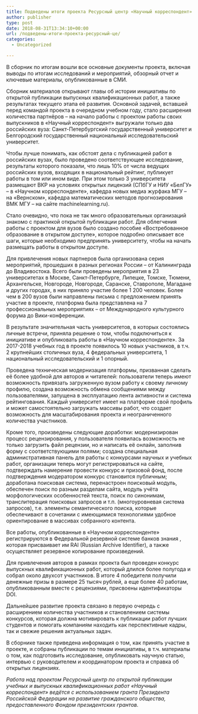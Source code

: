 ```yaml
---
title: Подведены итоги проекта Ресурсный центр «Научный корреспондент»
author: publisher
type: post
date: 2018-08-31T13:34:10+00:00
url: /подведены-итоги-проекта-ресурсный-це/
categories:
  - Uncategorized

---
```

В сборник по итогам вошли все основные документы проекта, включая выводы по итогам исследований и мероприятий, обзорный отчет и ключевые материалы, опубликованные в СМИ.

Сборник материалов открывают главы об истории инициативы по открытой публикации выпускных квалификационных работ, а также результатах текущего этапа её развития. Основной задачей, вставшей перед командой проекта в очередном учебном году, стало расширения количества партнёров – на начало работы с проектом работы своих выпускников в «Научный корреспондент» выгружали только два российских вуза: Санкт-Петербургский государственный университет и Белгородский государственный национальный исследовательский университет.

Чтобы лучше понимать, как обстоят дела с публикацией работ в российских вузах, было проведено соответствующее исследование, результаты которого показали, что лишь 10% от числа ведущих российских вузов, входящих в национальный рейтинг, публикует работы в том или ином виде. При этом только 3 университета размещают ВКР на условиях открытых лицензий (СПбГУ и НИУ «БелГУ» – в «Научном корреспонденте», кафедра новых медиа журфака МГУ – на «Вернском», кафедра математических методов прогнозирования ВМК МГУ – на сайте machinelearning.ru).

Стало очевидно, что пока не так много образовательных организаций знакомо с практикой открытой публикации работ. Для облегчения работы с проектом для вузов было создано пособие «Востребованное образование в открытом доступе», которое подробно описывает все шаги, которые необходимо предпринять университету, чтобы на начать размещать работы в открытом доступе.

Для привлечения новых партнеров была организована серия мероприятий, прошедших в разных регионах России – от Калининграда до Владивостока. Всего были проведены мероприятия в 23 университетах в Москве, Санкт-Петербурге, Липецке, Томске, Тюмени, Архангельске, Новгороде, Новгороде, Саранске, Ставрополе, Магадане и других городах, в них приняло участие более 1 200 человек. Более чем в 200 вузов были направлены письма с предложением принять участие в проекте, платформа была представлена на 7 профессиональных мероприятиях – от Международного культурного форума до Вики-конференции.

В результате значительная часть университетов, в которых состоялись личные встречи, приняла решение о том, чтобы подключиться к инициативе и опубликовать работы в «Научном корреспонденте». За 2017-2018 учебных год в проекте появилось 10 новых участников, в т.ч. 2 крупнейших столичных вуза, 4 федеральных университета, 1 национальный исследовательский и 1 опорный.

Проведена техническая модернизация платформы, призванная сделать её более удобной для авторов и читателей: пользователи теперь имеют возможность привязать загруженную вузом работу к своему личному профилю, создана возможность обмена сообщениями между пользователями, запущена в эксплуатацию лента активности и система рейтингования. Каждый университет имеет на платформе свой профиль и может самостоятельно загружать массивы работ, что создает возможность для масштабирования проекта и неограниченного количества участников.

Кроме того, произведены следующие доработки: модернизирован процесс рецензирования, у пользователя появилась возможность не только загрузить файл рецензии, но и написать её онлайн, заполнив форму с соответствующими полями; создана специальная административная панель для работы с конкурсами научных и учебных работ, организации теперь могут регистрироваться на сайте, подтверждать намерение провести конкурс и призовой фонд, после подтверждения модератором конкурс становится публичным; доработана поисковая система, перенастроен поисковый модуль, обеспечен поиск по разным разделам сайта, модуль учёта морфологических особенностей текста, поиск по синонимам, транслитерация поисковых запросов и т.п. (многоуровневая система запросов), т.е. элементы семантического поиска, которые обеспечивают в сочетании с имеющимися технологиями удобное ориентирование в массивах собранного контента.

Все работы, опубликованные в «Научном корреспонденте» регистрируются в Федеральной резервной системе банков знания , которая присваивает им RAI (Russian Archive Identifier), а также осуществляет резервное копирование произведений.

Для привлечения авторов в рамках проекта был проведен конкурс выпускных квалификационных работ, который длился более полугода и собрал около двухсот участников. В итоге 4 победителя получили денежные призы в размере 25 тысяч рублей, а еще более 40 работам, опубликованным вместе с рецензиями, присвоены идентификаторы DOI.

Дальнейшее развитие проекта связано в первую очередь с расширением количества участников и становлением системы конкурсов, которая должна мотивировать к публикации работ лучших студентов и помогать компаниям находить как перспективные кадры, так и свежие решения актуальных задач.

В сборнике также приведена информация о том, как принять участие в проекте, и собраны публикации по темам инициативы, в т.ч. материалы о том, как подготовить исследование, опубликовать научную статью, интервью с руководителем и координатором проекта и справка об открытых лицензиях.

_Работа над проектом Ресурсный центр по открытой публикации учебных и выпускных квалификационных работ «Научный корреспондент» ведётся с использованием гранта Президента Российской Федерации на развитие гражданского общества, предоставленного Фондом президентских грантов._